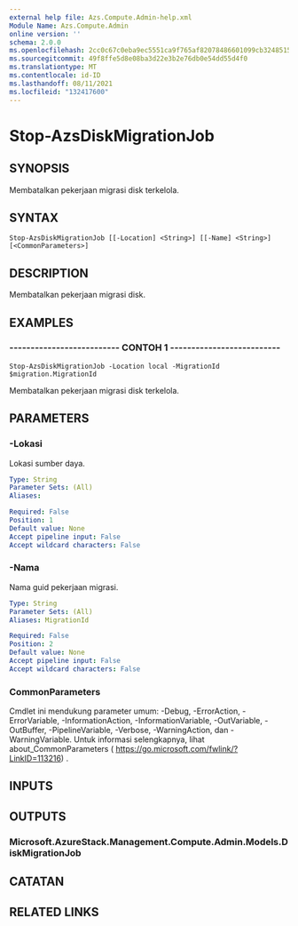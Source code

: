 ```yaml
---
external help file: Azs.Compute.Admin-help.xml
Module Name: Azs.Compute.Admin
online version: ''
schema: 2.0.0
ms.openlocfilehash: 2cc0c67c0eba9ec5551ca9f765af82078486601099cb3248515cec8e1d63f47e
ms.sourcegitcommit: 49f8ffe5d8e08ba3d22e3b2e76db0e54dd55d4f0
ms.translationtype: MT
ms.contentlocale: id-ID
ms.lasthandoff: 08/11/2021
ms.locfileid: "132417600"
---
```

# Stop-AzsDiskMigrationJob

## SYNOPSIS
Membatalkan pekerjaan migrasi disk terkelola.

## SYNTAX

```
Stop-AzsDiskMigrationJob [[-Location] <String>] [[-Name] <String>] [<CommonParameters>]
```

## DESCRIPTION
Membatalkan pekerjaan migrasi disk.

## EXAMPLES

### -------------------------- CONTOH 1 --------------------------
```
Stop-AzsDiskMigrationJob -Location local -MigrationId $migration.MigrationId
```

Membatalkan pekerjaan migrasi disk terkelola.

## PARAMETERS

### -Lokasi
Lokasi sumber daya.

```yaml
Type: String
Parameter Sets: (All)
Aliases: 

Required: False
Position: 1
Default value: None
Accept pipeline input: False
Accept wildcard characters: False
```

### -Nama
Nama guid pekerjaan migrasi.

```yaml
Type: String
Parameter Sets: (All)
Aliases: MigrationId

Required: False
Position: 2
Default value: None
Accept pipeline input: False
Accept wildcard characters: False
```

### CommonParameters
Cmdlet ini mendukung parameter umum: -Debug, -ErrorAction, -ErrorVariable, -InformationAction, -InformationVariable, -OutVariable, -OutBuffer, -PipelineVariable, -Verbose, -WarningAction, dan -WarningVariable. Untuk informasi selengkapnya, lihat about_CommonParameters ( https://go.microsoft.com/fwlink/?LinkID=113216) .

## INPUTS

## OUTPUTS

### Microsoft.AzureStack.Management.Compute.Admin.Models.DiskMigrationJob

## CATATAN

## RELATED LINKS

